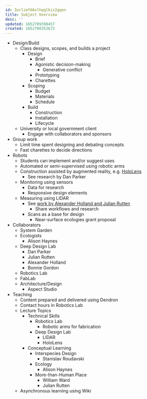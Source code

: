 ```yaml
---
id: 3oclimf66vlhqqlkiz2gqen
title: Subject Overview
desc: ''
updated: 1652709398457
created: 1652708352672
---
```


- Design/Build
  - Class designs, scopes, and builds a project
    - Design
      - Brief
      - Agonistic decision-making
        - Generative conflict
      - Prototyping
      - Charettes
    - Scoping
      - Budget
      - Materials
      - Schedule
    - Build
      - Construction
      - Installation
      - Lifecycle
  - University or local government client
    - Engage with collaborators and sponsors
- Group work
  - Limit time spent designing and debating concepts
  - Fast charettes to decide directions
- Robots
  - Students can implement and/or suggest uses
  - Automated or semi-supervised using robotic arms
  - Construction assisted by augmented reality, e.g. [HoloLens](https://www.microsoft.com/en-us/hololens)
    - See research by Dan Parker
  - Monitoring using sensors
    - Data for research
    - Responsive design elements
  - Measuring using LIDAR
    - See [work by Alexander Holland and Julian Rutten](https://wiki.deepdesignlab.online/notes/880skyq9t8yhryhcdq2i4h5/)
      - Share workflows and research
    - Scans as a base for design
      - Near-surface ecologies grant proposal
- Collaborators
  - System Garden
  - Ecologists
    - Alison Haynes
  - Deep Design Lab
    - Dan Parker
    - Julian Rutten
    - Alexander Holland
    - Bonnie Gordon
  - Robotics Lab
  - FabLab
  - Architecture/Design
    - Aspect Studio
- Teaching
  - Content prepared and delivered using Dendron
  - Contact hours in Robotics Lab
  - Lecture Topics
    - Technical Skills
      - Robotics Lab
        - Robotic arms for fabrication
      - Deep Design Lab
        - LIDAR
        - HoloLens
    - Conceptual Learning
      - Interspecies Design
        - Stanislav Roudavski
      - Ecology
        - Alison Haynes
      - More-than-Human Place
        - William Ward
        - Julian Rutten
  - Asynchronous learning using Wiki
